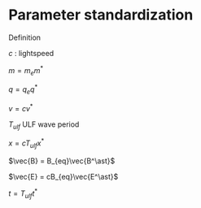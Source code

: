 # Parameter standardization

Definition

$c$ : lightspeed

$m = m_e m^\ast$

$q = q_e q^\ast$

$v = cv^\ast$

$T_{ulf}$ ULF wave period

$x = c T_{ulf}x^\ast$

$\vec{B} = B_{eq}\vec{B^\ast}$

$\vec{E} = cB_{eq}\vec{E^\ast}$

$t = T_{ulf}t^\ast$


